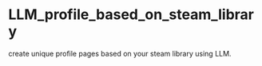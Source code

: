 # LLM_profile_based_on_steam_library
create unique profile pages based on your steam library using LLM.

